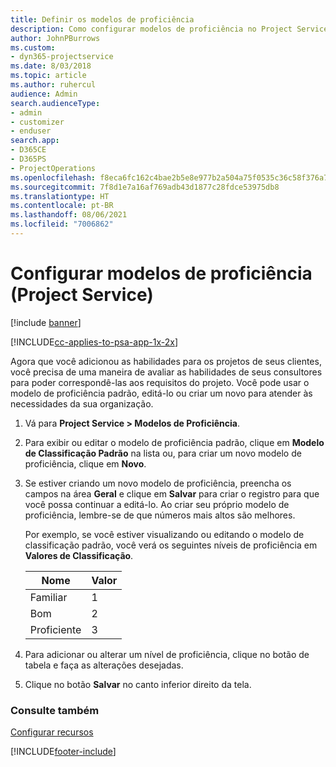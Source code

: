 ```yaml
---
title: Definir os modelos de proficiência
description: Como configurar modelos de proficiência no Project Service
author: JohnPBurrows
ms.custom:
- dyn365-projectservice
ms.date: 8/03/2018
ms.topic: article
ms.author: ruhercul
audience: Admin
search.audienceType:
- admin
- customizer
- enduser
search.app:
- D365CE
- D365PS
- ProjectOperations
ms.openlocfilehash: f8eca6fc162c4bae2b5e8e977b2a504a75f0535c36c58f376a7948e619f15fa2
ms.sourcegitcommit: 7f8d1e7a16af769adb43d1877c28fdce53975db8
ms.translationtype: HT
ms.contentlocale: pt-BR
ms.lasthandoff: 08/06/2021
ms.locfileid: "7006862"
---
```

# <a name="set-up-proficiency-models-project-service"></a>Configurar modelos de proficiência (Project Service)

[!include [banner](../includes/psa-now-project-operations.md)]

[!INCLUDE[cc-applies-to-psa-app-1x-2x](../includes/cc-applies-to-psa-app-1x-2x.md)]

Agora que você adicionou as habilidades para os projetos de seus clientes, você precisa de uma maneira de avaliar as habilidades de seus consultores para poder correspondê-las aos requisitos do projeto. Você pode usar o modelo de proficiência padrão, editá-lo ou criar um novo para atender às necessidades da sua organização.  
  
1.  Vá para **Project Service > Modelos de Proficiência**.  
  
2.  Para exibir ou editar o modelo de proficiência padrão, clique em **Modelo de Classificação Padrão** na lista ou, para criar um novo modelo de proficiência, clique em **Novo**.  
  
3.  Se estiver criando um novo modelo de proficiência, preencha os campos na área **Geral** e clique em **Salvar** para criar o registro para que você possa continuar a editá-lo. Ao criar seu próprio modelo de proficiência, lembre-se de que números mais altos são melhores.  
  
     Por exemplo, se você estiver visualizando ou editando o modelo de classificação padrão, você verá os seguintes níveis de proficiência em **Valores de Classificação**.  
  
    |Nome|Valor|  
    |----------|-----------|  
    |Familiar|1|  
    |Bom|2|  
    |Proficiente|3|  
  
4.  Para adicionar ou alterar um nível de proficiência, clique no botão de tabela e faça as alterações desejadas.  
  
5.  Clique no botão **Salvar** no canto inferior direito da tela.  
  
### <a name="see-also"></a>Consulte também  
 [Configurar recursos](../psa/set-up-resources.md)


[!INCLUDE[footer-include](../includes/footer-banner.md)]
